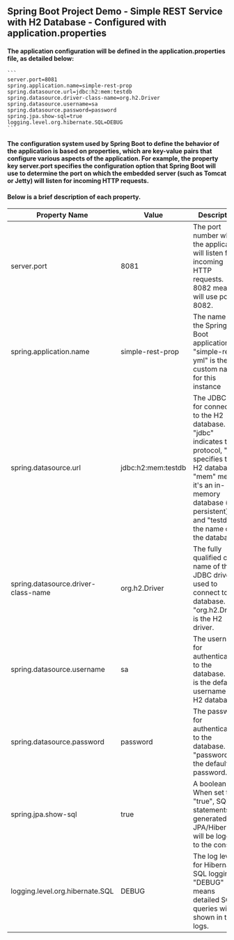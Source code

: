 ## Spring Boot Project Demo - Simple REST Service with H2 Database - Configured with application.properties
#### The application configuration will be defined in the application.properties file, as detailed below:
    ```
    server.port=8081
    spring.application.name=simple-rest-prop
    spring.datasource.url=jdbc:h2:mem:testdb
    spring.datasource.driver-class-name=org.h2.Driver
    spring.datasource.username=sa
    spring.datasource.password=password
    spring.jpa.show-sql=true
    logging.level.org.hibernate.SQL=DEBUG
    ```
#### The configuration system used by Spring Boot to define the behavior of the application is based on properties, which are key-value pairs that configure various aspects of the application. For example, the property key server.port specifies the configuration option that Spring Boot will use to determine the port on which the embedded server (such as Tomcat or Jetty) will listen for incoming HTTP requests.
#### Below is a brief description of each property.
| Property Name  | Value              | Description                                                                                                                                                                                                       |
|---|--------------------|-------------------------------------------------------------------------------------------------------------------------------------------------------------------------------------------------------------------|
| server.port  | 8081               | The port number where the application will listen for incoming HTTP requests. 8082 means it will use port 8082.                                                                                                   |
| spring.application.name  | simple-rest-prop   | The name of the Spring Boot application. "simple-rest-yml" is the custom name for this instance                                                                                                                   |
| spring.datasource.url  | jdbc:h2:mem:testdb | The JDBC URL for connecting to the H2 database. "jdbc" indicates the protocol, "h2" specifies the H2 database, "mem" means it's an in-memory database (not persistent), and "testdb" is the name of the database. |
| spring.datasource.driver-class-name | org.h2.Driver      | The fully qualified class name of the JDBC driver used to connect to the database. "org.h2.Driver" is the H2 driver.                                                                                              |
| spring.datasource.username  | sa                 | The username for authenticating to the database. "sa" is the default username for H2 databases.                                                                                                                   |
|  spring.datasource.password  | password           | The password for authenticating to the database. "password" is the default password.                                                                                                                              |
|  spring.jpa.show-sql | true               | A boolean flag. When set to "true", SQL statements generated by JPA/Hibernate will be logged to the console.                                                                                                      |
|logging.level.org.hibernate.SQL| DEBUG              | The log level for Hibernate's SQL logging. "DEBUG" means detailed SQL queries will be shown in the logs.                                                                                                          |
